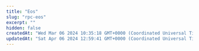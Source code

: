 ```yaml
---
title: "Eos"
slug: "rpc-eos"
excerpt: ""
hidden: false
createdAt: "Wed Mar 06 2024 10:35:18 GMT+0000 (Coordinated Universal Time)"
updatedAt: "Sat Apr 06 2024 12:59:41 GMT+0000 (Coordinated Universal Time)"
---
```

